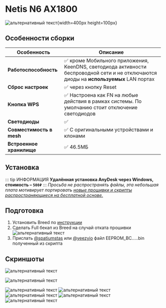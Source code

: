 # Netis N6 AX1800 <Badge type="keenetic" text="4.1.7" />

![альтернативный текст](/assets/images/wiki/guides/NetisN6/netisn6.png){width=400px height=100px}

## Особенности сборки

| Особенность              | Описание                                                                                                                              |
|--------------------------|---------------------------------------------------------------------------------------------------------------------------------------|
| **Работоспособность**    | ✅ кроме Мобильного приложения, KeenDNS, светодиода активности беспроводной сети и не отключаются диоды на **используемых** LAN портах |
| **Сброс настроек**       | ✅ через кнопку Reset                                                                                                                  |
| **Кнопка WPS**           | ✅ Настроена как FN на любые действия в рамках системы. По умолчанию стоит отключение светодиодов                                      |
| **Светодиоды**           | ✅                                                                                                                                     |
| **Совместимость в mesh** | ✅ С оригинальными устройствами и клонами                                                                                              |
| **Встроенное хранилище** | ✅ 46.5МБ                                                                                                                              |

## Установка

::: tip ИНФОРМАЦИЯ
**Удалённая установка AnyDesk через Windows, стоимость – `500₽`**
:::
_Просьба не распространять файлы, эта небольшая плата мотивирует
портировать [новые прошивки и скрипты распространяющиеся на бесплатной основе.](https://t.me/keen_prt/4)_

## Подготовка

1. Установить Breed по [инструкции](https://github.com/spatiumstas/Netis-N6-Breed/)
2. Сделать Full бекап из Breed на случай отката прошивки
   ![альтернативный текст](/assets/images/wiki/guides/NetisN6/breed1.jpg)
3. Прислать [@spatiumstas](https://t.me/spatiumstas) или [@yeezyio](https://t.me/yeezyio) файл EEPROM_BC.....bin
   полученный из скрипта

## Скриншоты

![альтернативный текст](/assets/images/wiki/guides/NetisN6/system1.png)

![альтернативный текст](/assets/images/wiki/guides/NetisN6/system2.png)

![альтернативный текст](/assets/images/wiki/guides/NetisN6/system3.png)
![альтернативный текст](/assets/images/wiki/guides/NetisN6/system4.png)
![альтернативный текст](/assets/images/wiki/guides/NetisN6/system5.png)
![альтернативный текст](/assets/images/wiki/guides/NetisN6/system6.png)
![альтернативный текст](/assets/images/wiki/guides/NetisN6/system7.png)
